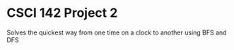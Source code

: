 # CSCI 142 Project 2

Solves the quickest way from one time on a clock to another using BFS and DFS
